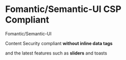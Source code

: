 # Fomantic/Semantic-UI CSP Compliant

Fomantic/Semantic-UI 

Content Security compliant **without inline data tags** 

and the latest features such as **sliders** and toasts
